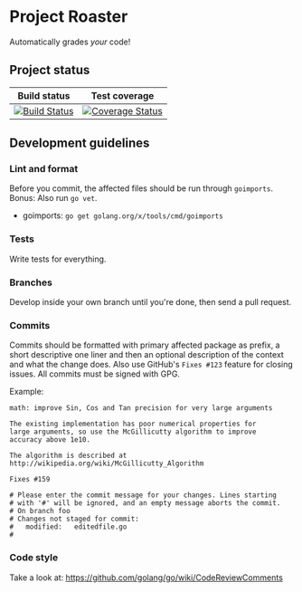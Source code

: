 Project Roaster
===============
Automatically grades _your_ code!

## Project status
| Build status | Test coverage |
|:------------:|:-------------:|
| [![Build Status](https://travis-ci.org/LuleaUniversityOfTechnology/2018-project-roaster.svg?branch=master)](https://travis-ci.org/LuleaUniversityOfTechnology/2018-project-roaster) | [![Coverage Status](https://coveralls.io/repos/github/LuleaUniversityOfTechnology/2018-project-roaster/badge.svg)](https://coveralls.io/github/LuleaUniversityOfTechnology/2018-project-roaster) |

## Development guidelines
### Lint and format
Before you commit, the affected files should be run through `goimports`. Bonus: Also run `go vet`.

 * goimports: `go get golang.org/x/tools/cmd/goimports`

### Tests
Write tests for everything.

### Branches
Develop inside your own branch until you're done, then send a pull request.

### Commits
Commits should be formatted with primary affected package as prefix, a short descriptive one liner and then an optional description of the context and what the change does. Also use GitHub's `Fixes #123` feature for closing issues. All commits must be signed with GPG.

Example:
```
math: improve Sin, Cos and Tan precision for very large arguments

The existing implementation has poor numerical properties for
large arguments, so use the McGillicutty algorithm to improve
accuracy above 1e10.

The algorithm is described at http://wikipedia.org/wiki/McGillicutty_Algorithm

Fixes #159

# Please enter the commit message for your changes. Lines starting
# with '#' will be ignored, and an empty message aborts the commit.
# On branch foo
# Changes not staged for commit:
#	modified:   editedfile.go
#
```

### Code style
Take a look at: https://github.com/golang/go/wiki/CodeReviewComments
